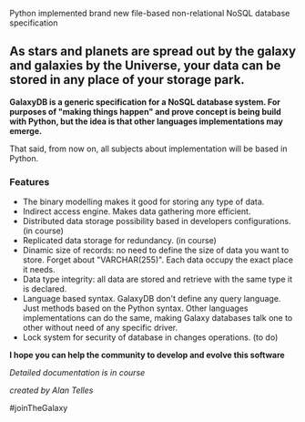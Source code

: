 Python implemented brand new file-based non-relational NoSQL database specification

## As stars and planets are spread out by the galaxy and galaxies by the Universe, your data can be stored in any place of your storage park.

**GalaxyDB is a generic specification for a NoSQL database system. For purposes of "making things happen" and prove concept is being build with Python, but the idea is that other languages implementations may emerge.**

That said, from now on, all subjects about implementation will be based in Python.

### Features

- The binary modelling makes it good for storing any type of data.
- Indirect access engine. Makes data gathering more efficient.
- Distributed data storage possibility based in developers configurations. (in course)
- Replicated data storage for redundancy. (in course)
- Dinamic size of records: no need to define the size of data you want to store. Forget about "VARCHAR(255)". Each data occupy the exact place it needs.
- Data type integrity: all data are stored and retrieve with the same type it is declared.
- Language based syntax. GalaxyDB don't define any query language. Just methods based on the Python syntax. Other languages implementations can do the same, making Galaxy databases talk one to other without need of any specific driver.
- Lock system for security of database in changes operations. (to do)

**I hope you can help the community to develop and evolve this software**

*Detailed documentation is in course*

*created by Alan Telles*

#joinTheGalaxy
